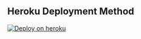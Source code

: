 ## Heroku Deployment Method
[![Deploy on heroku](https://www.herokucdn.com/deploy/button.svg)](https://dashboard.heroku.com/new?button-url=https://github.com/dayanisuru/Ravana-Md&template=https://github.com/daysnisuru/Ravana-Md.git)
